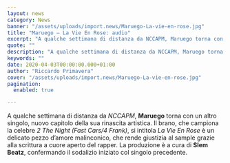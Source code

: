 ```yaml
---
layout: news
category: News
banner: "/assets/uploads/import.news/Maruego-La-vie-en-rose.jpg"
title: "Maruego – La Vie En Rose: audio"
excerpt: "A qualche settimana di distanza da NCCAPM, Maruego torna con un altro singolo, nuovo capitolo della sua rinascita artistica. Il brano, che campiona la celebre 2 The Night (Fast Cars/4 Frank), si intitola La Vie En Rose è un delicato pezzo d’amore malinconico, che rende giustizia al sample grazie alla scrittura a cuore aperto del rapper. [&hellip"
quote: ""
description: "A qualche settimana di distanza da NCCAPM, Maruego torna con un altro singolo, nuovo capitolo della sua rinascita artistica. Il brano, che campiona la celebre 2 The Night (Fast Cars/4 Frank), si intitola La Vie En Rose è un delicato pezzo d’amore malinconico, che rende giustizia al sample grazie alla scrittura a cuore aperto del rapper. [&hellip"
keywords: ""
date: 2020-04-03T00:00:00.000+01:00
author: "Riccardo Primavera"
cover: "/assets/uploads/import.news/Maruego-La-vie-en-rose.jpg"
pagination:
  enabled: true

---
```


A qualche settimana di distanza da _NCCAPM_, **Maruego** torna con un altro singolo, nuovo capitolo della sua rinascita artistica. Il brano, che campiona la celebre _2 The Night (Fast Cars/4 Frank)_, si intitola _La Vie En Rose_ è un delicato pezzo d’amore malinconico, che rende giustizia al sample grazie alla scrittura a cuore aperto del rapper. La produzione è a cura di **Slem Beatz**, confermando il sodalizio iniziato col singolo precedente.